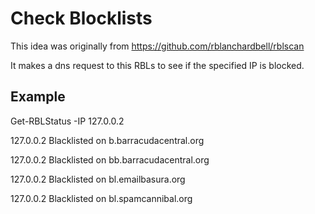 # Check Blocklists
This idea was originally from https://github.com/rblanchardbell/rblscan

It makes a dns request to this RBLs to see if the specified IP is blocked.

## Example
Get-RBLStatus -IP 127.0.0.2

127.0.0.2 Blacklisted on b.barracudacentral.org

127.0.0.2 Blacklisted on bb.barracudacentral.org

127.0.0.2 Blacklisted on bl.emailbasura.org

127.0.0.2 Blacklisted on bl.spamcannibal.org


